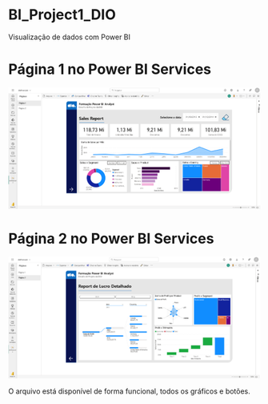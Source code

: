 # BI_Project1_DIO
Visualização de dados com Power BI

# Página 1 no Power BI Services

<img src="/pagina1DIO.png">

# Página 2 no Power BI Services

<img src="/pagina2DIO.png">


O arquivo está disponível de forma funcional, todos os gráficos e botões.
